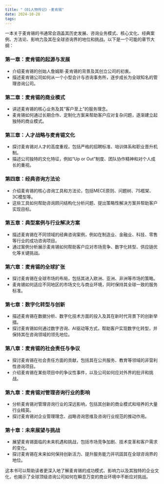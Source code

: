 ```yaml
---
title: "《01人物传记》-麦肯锡"
date: 2024-10-28
tags: 
---
```

一本关于麦肯锡的书通常会涵盖其历史发展、咨询业务模式、核心文化、经典案例、方法论、影响力及其在全球咨询界的地位和挑战。以下是一个可能的章节大纲：

### 第一章：麦肯锡的起源与发展
- 介绍麦肯锡的创始人詹姆斯·麦肯锡的背景及其创立公司的初衷。
- 描述麦肯锡公司如何从一个小型会计与咨询事务所，逐步成长为全球知名的管理咨询公司。

### 第二章：麦肯锡的商业模式
- 讲述麦肯锡的核心业务及其“客户至上”的服务理念。
- 麦肯锡如何通过长期合作、定制化方案来帮助客户应对复杂问题，逐渐建立起独特的商业模式。

### 第三章：人才战略与麦肯锡文化
- 探讨麦肯锡对人才的高度重视，包括严格的招聘标准、培训体系和职业晋升机制。
- 描述公司独特的文化特征，例如“Up or Out”制度、团队协作精神和对个人成长的重视。

### 第四章：经典咨询方法论
- 介绍麦肯锡的核心咨询工具和方法论，包括MECE原则、问题树、7S框架、3C模型等。
- 这些工具如何帮助咨询顾问结构化分析问题、提出策略性解决方案并帮助客户实现目标。

### 第五章：典型案例与行业解决方案
- 描述麦肯锡在不同领域的经典咨询案例，例如在制造业、金融业、科技、零售等行业的成功咨询项目。
- 通过案例分析展示麦肯锡如何帮助客户应对市场竞争、数字化转型、供应链优化等关键挑战。

### 第六章：麦肯锡的全球扩张
- 探讨麦肯锡在全球市场的布局，包括其进入欧洲、亚洲、非洲等市场的策略。
- 麦肯锡如何适应不同地区的市场文化与商业环境，同时保持其全球一致的服务标准。

### 第七章：数字化转型与创新
- 描述麦肯锡在数据分析、数字化技术方面的投入及其在新时代背景下的创新举措。
- 探讨麦肯锡如何通过数字咨询、AI驱动等方式，帮助客户实现数字化转型，并保持其在咨询领域的领先地位。

### 第八章：麦肯锡的社会责任与争议
- 探讨麦肯锡在社会责任方面的贡献，包括其在公共服务、教育等领域的非营利性咨询项目。
- 介绍麦肯锡在某些项目中的争议性事件，以及公司如何应对外界的批评和挑战。

### 第九章：麦肯锡对管理咨询行业的影响
- 分析麦肯锡对管理咨询行业的深远影响，包括其创新的商业模式和培养的大量行业精英。
- 探讨麦肯锡对企业管理理念、战略咨询思维及咨询行业规范的推动作用。

### 第十章：未来展望与挑战
- 展望麦肯锡面临的未来机遇和挑战，包括市场竞争加剧、技术变革和客户需求的变化。
- 探讨麦肯锡在未来如何保持创新活力、提升服务能力并巩固其在全球咨询界的地位。

这本书可以帮助读者更深入地了解麦肯锡的成功模式、影响力以及其独特的企业文化，也揭示了全球顶级咨询公司如何在瞬息万变的商业环境中不断应对挑战。
